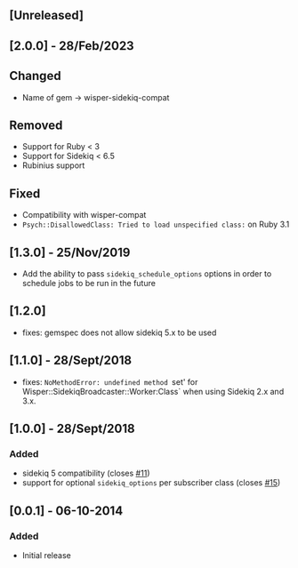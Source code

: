 ## [Unreleased]

## [2.0.0] - 28/Feb/2023

## Changed
- Name of gem -> wisper-sidekiq-compat

## Removed
- Support for Ruby < 3
- Support for Sidekiq < 6.5
- Rubinius support
 
## Fixed
- Compatibility with wisper-compat
- `Psych::DisallowedClass: Tried to load unspecified class:` on Ruby 3.1

## [1.3.0] - 25/Nov/2019

- Add the ability to pass `sidekiq_schedule_options` options in order to schedule jobs to be run in the future

## [1.2.0]

- fixes: gemspec does not allow sidekiq 5.x to be used

## [1.1.0] - 28/Sept/2018

- fixes: `NoMethodError: undefined method `set' for
  Wisper::SidekiqBroadcaster::Worker:Class` when using Sidekiq 2.x and 3.x.

## [1.0.0] - 28/Sept/2018

### Added
- sidekiq 5 compatibility (closes [#11](https://github.com/krisleech/wisper-sidekiq/issues/11))
- support for optional `sidekiq_options` per subscriber class (closes [#15](https://github.com/krisleech/wisper-sidekiq/issues/15))

## [0.0.1] - 06-10-2014

### Added
- Initial release
